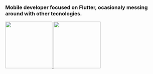 ### Mobile developer focused on Flutter, ocasionaly messing around with other tecnologies.


<p align="">
<a href="https://www.linkedin.com/in/joaovfranca/">
  <img height="150" src="https://github-readme-stats.vercel.app/api?username=jaoFranca&count_private=true&theme=synthwave"/>
  <img height="150em" src="https://github-readme-stats.vercel.app/api/top-langs/?username=Jaofranca&hide=shaderlab,cmake&layout=compact&theme=synthwave"/>
</a>
</p>
 
